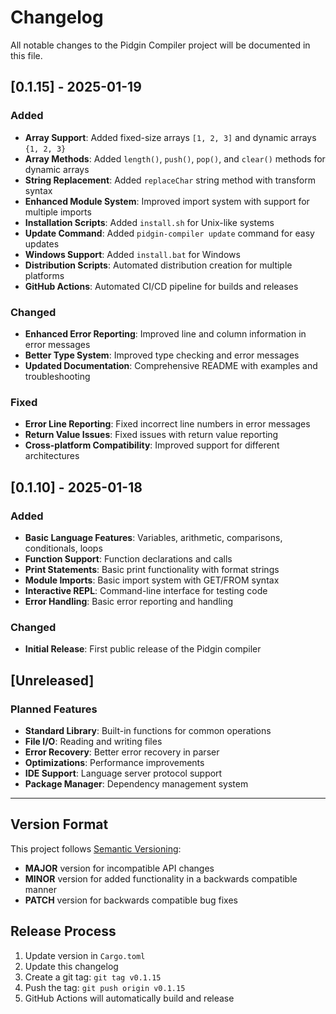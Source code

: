 # Changelog

All notable changes to the Pidgin Compiler project will be documented in this file.

## [0.1.15] - 2025-01-19

### Added
- **Array Support**: Added fixed-size arrays `[1, 2, 3]` and dynamic arrays `{1, 2, 3}`
- **Array Methods**: Added `length()`, `push()`, `pop()`, and `clear()` methods for dynamic arrays
- **String Replacement**: Added `replaceChar` string method with transform syntax
- **Enhanced Module System**: Improved import system with support for multiple imports
- **Installation Scripts**: Added `install.sh` for Unix-like systems
- **Update Command**: Added `pidgin-compiler update` command for easy updates
- **Windows Support**: Added `install.bat` for Windows
- **Distribution Scripts**: Automated distribution creation for multiple platforms
- **GitHub Actions**: Automated CI/CD pipeline for builds and releases

### Changed
- **Enhanced Error Reporting**: Improved line and column information in error messages
- **Better Type System**: Improved type checking and error messages
- **Updated Documentation**: Comprehensive README with examples and troubleshooting

### Fixed
- **Error Line Reporting**: Fixed incorrect line numbers in error messages
- **Return Value Issues**: Fixed issues with return value reporting
- **Cross-platform Compatibility**: Improved support for different architectures

## [0.1.10] - 2025-01-18

### Added
- **Basic Language Features**: Variables, arithmetic, comparisons, conditionals, loops
- **Function Support**: Function declarations and calls
- **Print Statements**: Basic print functionality with format strings
- **Module Imports**: Basic import system with GET/FROM syntax
- **Interactive REPL**: Command-line interface for testing code
- **Error Handling**: Basic error reporting and handling

### Changed
- **Initial Release**: First public release of the Pidgin compiler

## [Unreleased]

### Planned Features
- **Standard Library**: Built-in functions for common operations
- **File I/O**: Reading and writing files
- **Error Recovery**: Better error recovery in parser
- **Optimizations**: Performance improvements
- **IDE Support**: Language server protocol support
- **Package Manager**: Dependency management system

---

## Version Format

This project follows [Semantic Versioning](https://semver.org/spec/v2.0.0.html):
- **MAJOR** version for incompatible API changes
- **MINOR** version for added functionality in a backwards compatible manner
- **PATCH** version for backwards compatible bug fixes

## Release Process

1. Update version in `Cargo.toml`
2. Update this changelog
3. Create a git tag: `git tag v0.1.15`
4. Push the tag: `git push origin v0.1.15`
5. GitHub Actions will automatically build and release 